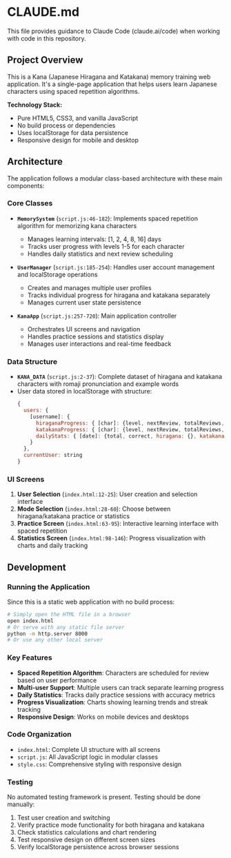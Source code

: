 # CLAUDE.md

This file provides guidance to Claude Code (claude.ai/code) when working with code in this repository.

## Project Overview

This is a Kana (Japanese Hiragana and Katakana) memory training web application. It's a single-page application that helps users learn Japanese characters using spaced repetition algorithms.

**Technology Stack:**
- Pure HTML5, CSS3, and vanilla JavaScript
- No build process or dependencies
- Uses localStorage for data persistence
- Responsive design for mobile and desktop

## Architecture

The application follows a modular class-based architecture with these main components:

### Core Classes
- **`MemorySystem`** (`script.js:46-182`): Implements spaced repetition algorithm for memorizing kana characters
  - Manages learning intervals: [1, 2, 4, 8, 16] days
  - Tracks user progress with levels 1-5 for each character
  - Handles daily statistics and next review scheduling

- **`UserManager`** (`script.js:185-254`): Handles user account management and localStorage operations
  - Creates and manages multiple user profiles
  - Tracks individual progress for hiragana and katakana separately
  - Manages current user state persistence

- **`KanaApp`** (`script.js:257-720`): Main application controller
  - Orchestrates UI screens and navigation
  - Handles practice sessions and statistics display
  - Manages user interactions and real-time feedback

### Data Structure
- **`KANA_DATA`** (`script.js:2-37`): Complete dataset of hiragana and katakana characters with romaji pronunciation and example words
- User data stored in localStorage with structure:
  ```javascript
  {
    users: {
      [username]: {
        hiraganaProgress: { [char]: {level, nextReview, totalReviews, correctCount} },
        katakanaProgress: { [char]: {level, nextReview, totalReviews, correctCount} },
        dailyStats: { [date]: {total, correct, hiragana: {}, katakana: {}} }
      }
    },
    currentUser: string
  }
  ```

### UI Screens
1. **User Selection** (`index.html:12-25`): User creation and selection interface
2. **Mode Selection** (`index.html:28-60`): Choose between hiragana/katakana practice or statistics
3. **Practice Screen** (`index.html:63-95`): Interactive learning interface with spaced repetition
4. **Statistics Screen** (`index.html:98-146`): Progress visualization with charts and daily tracking

## Development

### Running the Application
Since this is a static web application with no build process:
```bash
# Simply open the HTML file in a browser
open index.html
# Or serve with any static file server
python -m http.server 8000
# Or use any other local server
```

### Key Features
- **Spaced Repetition Algorithm**: Characters are scheduled for review based on user performance
- **Multi-user Support**: Multiple users can track separate learning progress
- **Daily Statistics**: Tracks daily practice sessions with accuracy metrics
- **Progress Visualization**: Charts showing learning trends and streak tracking
- **Responsive Design**: Works on mobile devices and desktops

### Code Organization
- `index.html`: Complete UI structure with all screens
- `script.js`: All JavaScript logic in modular classes
- `style.css`: Comprehensive styling with responsive design

### Testing
No automated testing framework is present. Testing should be done manually:
1. Test user creation and switching
2. Verify practice mode functionality for both hiragana and katakana
3. Check statistics calculations and chart rendering
4. Test responsive design on different screen sizes
5. Verify localStorage persistence across browser sessions